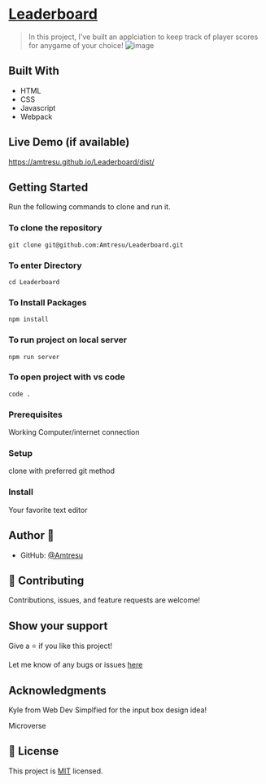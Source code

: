 # [Leaderboard](https://amtresu.github.io/Leaderboard/dist/)

> In this project, I've built an applciation to keep track of player scores for anygame of your choice!
> ![image](https://user-images.githubusercontent.com/101094809/186679185-209b8eca-4351-4495-a423-68a96c2eac5c.png)



## Built With

- HTML
- CSS
- Javascript
- Webpack

## Live Demo (if available)
https://amtresu.github.io/Leaderboard/dist/

 

## Getting Started

Run the following commands to clone and run it.

### To clone the repository

  `git clone git@github.com:Amtresu/Leaderboard.git`

### To enter Directory

`cd Leaderboard`

### To Install Packages

`npm install`

### To run project on local server

`npm run server`

### To open project with vs code 

`code .`

### Prerequisites
Working Computer/internet connection
### Setup
clone with preferred git method
### Install
Your favorite text editor



## Author 👤

- GitHub: [@Amtresu](https://github.com/Amtresu)

## 🤝 Contributing

Contributions, issues, and feature requests are welcome!



## Show your support

Give a ⭐️ if you like this project!

Let me know of any bugs or issues [here](https://github.com/Amtresu/Leaderboard/issues)

## Acknowledgments

Kyle from Web Dev Simplfied for the input box design idea!

Microverse

## 📝 License
This project is [MIT](./LICENSE) licensed.
